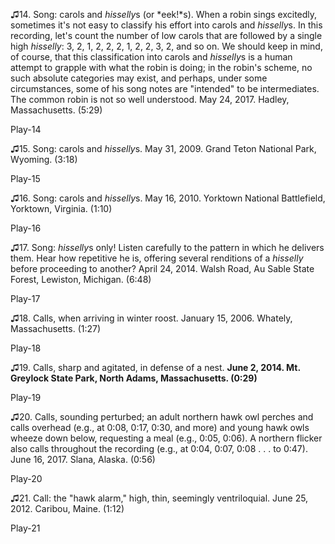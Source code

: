 ♫14. Song: carols and *hisselly*s (or *eek!*s). When a robin sings
excitedly, sometimes it's not easy to classify his effort into carols
and *hisselly*s. In this recording, let's count the number of low carols
that are followed by a single high *hisselly*: 3, 2, 1, 2, 2, 2, 1, 2,
2, 3, 2, and so on. We should keep in mind, of course, that this
classification into carols and *hisselly*s is a human attempt to grapple
with what the robin is doing; in the robin's scheme, no such absolute
categories may exist, and perhaps, under some circumstances, some of his
song notes are "intended" to be intermediates. The common robin is not
so well understood. May 24, 2017. Hadley, Massachusetts. (5:29)

Play-14

♫15. Song: carols and *hisselly*s. May 31, 2009. Grand Teton National
Park, Wyoming. (3:18)

Play-15

♫16. Song: carols and *hisselly*s. May 16, 2010. Yorktown National
Battlefield, Yorktown, Virginia. (1:10)

Play-16

♫17. Song: *hisselly*s only! Listen carefully to the pattern in which he
delivers them. Hear how repetitive he is, offering several renditions of
a *hisselly* before proceeding to another? April 24, 2014. Walsh Road,
Au Sable State Forest, Lewiston, Michigan. (6:48)

Play-17

♫18. Calls, when arriving in winter roost. January 15, 2006. Whately,
Massachusetts. (1:27)

Play-18

♫19. Calls, sharp and agitated, in defense of a nest. **June 2, 2014.
Mt. Greylock State Park, North Adams, Massachusetts. (0:29)**

Play-19

♫20. Calls, sounding perturbed; an adult northern hawk owl perches and
calls overhead (e.g., at 0:08, 0:17, 0:30, and more) and young hawk owls
wheeze down below, requesting a meal (e.g., 0:05, 0:06). A northern
flicker also calls throughout the recording (e.g., at 0:04, 0:07, 0:08 .
. . to 0:47). June 16, 2017. Slana, Alaska. (0:56)

Play-20

♫21. Call: the "hawk alarm," high, thin, seemingly ventriloquial. June
25, 2012. Caribou, Maine. (1:12)

Play-21


